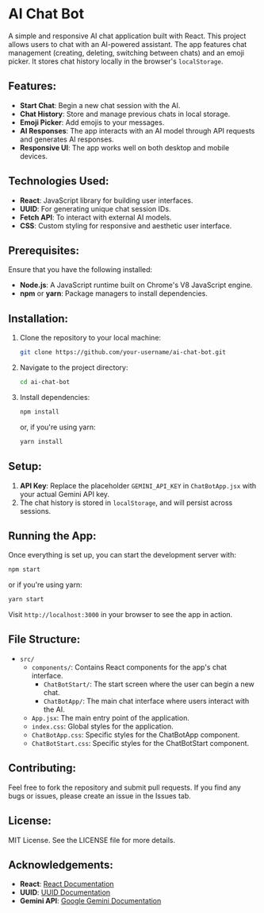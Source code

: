 
# AI Chat Bot

A simple and responsive AI chat application built with React. This project allows users to chat with an AI-powered assistant. The app features chat management (creating, deleting, switching between chats) and an emoji picker. It stores chat history locally in the browser's `localStorage`.

## Features:
- **Start Chat**: Begin a new chat session with the AI.
- **Chat History**: Store and manage previous chats in local storage.
- **Emoji Picker**: Add emojis to your messages.
- **AI Responses**: The app interacts with an AI model through API requests and generates AI responses.
- **Responsive UI**: The app works well on both desktop and mobile devices.

## Technologies Used:
- **React**: JavaScript library for building user interfaces.
- **UUID**: For generating unique chat session IDs.
- **Fetch API**: To interact with external AI models.
- **CSS**: Custom styling for responsive and aesthetic user interface.

## Prerequisites:
Ensure that you have the following installed:
- **Node.js**: A JavaScript runtime built on Chrome's V8 JavaScript engine.
- **npm** or **yarn**: Package managers to install dependencies.

## Installation:
1. Clone the repository to your local machine:
   ```bash
   git clone https://github.com/your-username/ai-chat-bot.git
   ```

2. Navigate to the project directory:
   ```bash
   cd ai-chat-bot
   ```

3. Install dependencies:
   ```bash
   npm install
   ```
   or, if you're using yarn:
   ```bash
   yarn install
   ```

## Setup:
1. **API Key**: Replace the placeholder `GEMINI_API_KEY` in `ChatBotApp.jsx` with your actual Gemini API key.
2. The chat history is stored in `localStorage`, and will persist across sessions.

## Running the App:
Once everything is set up, you can start the development server with:

```bash
npm start
```

or if you're using yarn:

```bash
yarn start
```

Visit `http://localhost:3000` in your browser to see the app in action.

## File Structure:
- `src/`
  - `components/`: Contains React components for the app's chat interface.
    - `ChatBotStart/`: The start screen where the user can begin a new chat.
    - `ChatBotApp/`: The main chat interface where users interact with the AI.
  - `App.jsx`: The main entry point of the application.
  - `index.css`: Global styles for the application.
  - `ChatBotApp.css`: Specific styles for the ChatBotApp component.
  - `ChatBotStart.css`: Specific styles for the ChatBotStart component.

## Contributing:
Feel free to fork the repository and submit pull requests. If you find any bugs or issues, please create an issue in the Issues tab.

## License:
MIT License. See the LICENSE file for more details.

## Acknowledgements:
- **React**: [React Documentation](https://reactjs.org/docs/getting-started.html)
- **UUID**: [UUID Documentation](https://www.npmjs.com/package/uuid)
- **Gemini API**: [Google Gemini Documentation](https://developers.google.com/generative-language)

